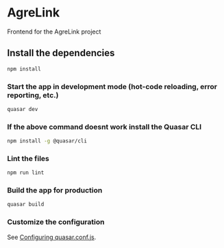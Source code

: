 # AgreLink

Frontend for the AgreLink project

## Install the dependencies
```bash
npm install
```

### Start the app in development mode (hot-code reloading, error reporting, etc.)
```bash
quasar dev
```

### If the above command doesnt work install the Quasar CLI
```bash
npm install -g @quasar/cli
```

### Lint the files
```bash
npm run lint
```

### Build the app for production
```bash
quasar build
```

### Customize the configuration
See [Configuring quasar.conf.js](https://quasar.dev/quasar-cli/quasar-conf-js).
